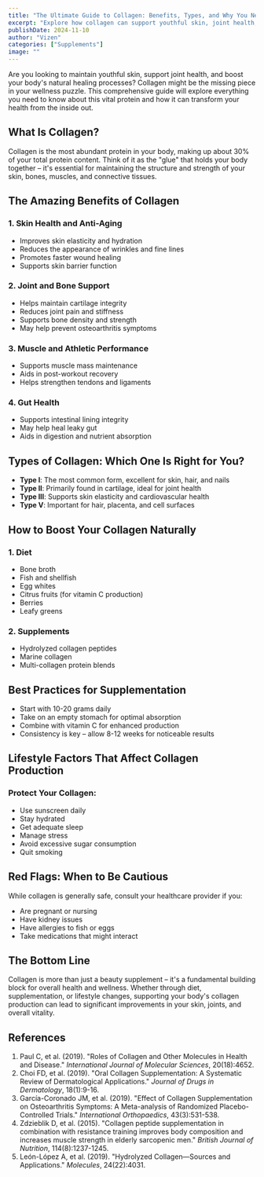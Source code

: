 ```yaml
---
title: "The Ultimate Guide to Collagen: Benefits, Types, and Why You Need It in Your Daily Routine"
excerpt: "Explore how collagen can support youthful skin, joint health, and boost natural healing processes with our comprehensive guide on its benefits, types, and how to incorporate it into your wellness routine."
publishDate: 2024-11-10
author: "Vizen"
categories: ["Supplements"]
image: ""
---
```


Are you looking to maintain youthful skin, support joint health, and boost your body's natural healing processes? Collagen might be the missing piece in your wellness puzzle. This comprehensive guide will explore everything you need to know about this vital protein and how it can transform your health from the inside out.

## What Is Collagen?

Collagen is the most abundant protein in your body, making up about 30% of your total protein content. Think of it as the "glue" that holds your body together – it's essential for maintaining the structure and strength of your skin, bones, muscles, and connective tissues.

## The Amazing Benefits of Collagen

### 1. Skin Health and Anti-Aging
- Improves skin elasticity and hydration
- Reduces the appearance of wrinkles and fine lines
- Promotes faster wound healing
- Supports skin barrier function

### 2. Joint and Bone Support
- Helps maintain cartilage integrity
- Reduces joint pain and stiffness
- Supports bone density and strength
- May help prevent osteoarthritis symptoms

### 3. Muscle and Athletic Performance
- Supports muscle mass maintenance
- Aids in post-workout recovery
- Helps strengthen tendons and ligaments

### 4. Gut Health
- Supports intestinal lining integrity
- May help heal leaky gut
- Aids in digestion and nutrient absorption

## Types of Collagen: Which One Is Right for You?

- **Type I**: The most common form, excellent for skin, hair, and nails
- **Type II**: Primarily found in cartilage, ideal for joint health
- **Type III**: Supports skin elasticity and cardiovascular health
- **Type V**: Important for hair, placenta, and cell surfaces

## How to Boost Your Collagen Naturally

### 1. Diet
- Bone broth
- Fish and shellfish
- Egg whites
- Citrus fruits (for vitamin C production)
- Berries
- Leafy greens

### 2. Supplements
- Hydrolyzed collagen peptides
- Marine collagen
- Multi-collagen protein blends

## Best Practices for Supplementation

- Start with 10-20 grams daily
- Take on an empty stomach for optimal absorption
- Combine with vitamin C for enhanced production
- Consistency is key – allow 8-12 weeks for noticeable results

## Lifestyle Factors That Affect Collagen Production

### Protect Your Collagen:
- Use sunscreen daily
- Stay hydrated
- Get adequate sleep
- Manage stress
- Avoid excessive sugar consumption
- Quit smoking

## Red Flags: When to Be Cautious

While collagen is generally safe, consult your healthcare provider if you:
- Are pregnant or nursing
- Have kidney issues
- Have allergies to fish or eggs
- Take medications that might interact

## The Bottom Line

Collagen is more than just a beauty supplement – it's a fundamental building block for overall health and wellness. Whether through diet, supplementation, or lifestyle changes, supporting your body's collagen production can lead to significant improvements in your skin, joints, and overall vitality.

## References

1. Paul C, et al. (2019). "Roles of Collagen and Other Molecules in Health and Disease." _International Journal of Molecular Sciences_, 20(18):4652.
2. Choi FD, et al. (2019). "Oral Collagen Supplementation: A Systematic Review of Dermatological Applications." _Journal of Drugs in Dermatology_, 18(1):9-16.
3. García-Coronado JM, et al. (2019). "Effect of Collagen Supplementation on Osteoarthritis Symptoms: A Meta-analysis of Randomized Placebo-Controlled Trials." _International Orthopaedics_, 43(3):531-538.
4. Zdzieblik D, et al. (2015). "Collagen peptide supplementation in combination with resistance training improves body composition and increases muscle strength in elderly sarcopenic men." _British Journal of Nutrition_, 114(8):1237-1245.
5. León-López A, et al. (2019). "Hydrolyzed Collagen—Sources and Applications." _Molecules_, 24(22):4031.


